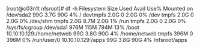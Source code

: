 [root@c03n1t nfsroot]# df -h
Filesystem                 Size  Used Avail Use% Mounted on
/dev/sda2                   99G  3.7G   90G   4% /
devtmpfs                   2.0G     0  2.0G   0% /dev
tmpfs                      2.0G     0  2.0G   0% /dev/shm
tmpfs                      2.0G  8.7M  2.0G   1% /run
tmpfs                      2.0G     0  2.0G   0% /sys/fs/cgroup
/dev/sda1                  976M  115M  794M  13% /boot
10.10.10.129:/home/netweb   99G  3.8G   90G   4% /home/netweb
tmpfs                      396M     0  396M   0% /run/user/0
10.10.10.129:/apps          99G  3.8G   90G   4% /nfsroot/apps